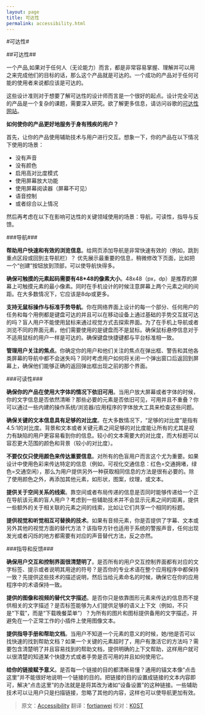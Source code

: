 ```yaml
---
layout: page
title: 可达性
permalink: accessibility.html
---
```


#可达性#

##可达性##

一个产品,如果对于任何人（无论能力）而言，都是非常容易掌握、理解并可以用之来完成他们的目标的话，那么这个产品就是可达的。一个成功的产品对于任何可能的使用者来说都应该是可达的。  

这些设计准则对于想要了解可达性的设计师而言是一个很好的起点。设计完全可达的产品是一个复杂的课题，需要深入研究。欲了解更多信息，请访问谷歌的[可达性网站](<http://www.google.com/accessibility/building/>)。 

**如何使你的产品更好地服务于身有残疾的用户？** 

首先，让你的产品使用辅助技术与用户进行交互。想象一下，你的产品在以下情况下使用的场景：

- 没有声音
- 没有颜色
- 启用高对比度模式
- 使用屏幕放大功能
- 使用屏幕阅读器（屏幕不可见）
- 语音控制
- 或者综合以上情况

然后再考虑在以下在影响可达性的关键领域使用的场景：导航，可读性，指导与反馈。

###导航###

**帮助用户快速和有效的浏览信息**。给网页添加导航是非常快速有效的（例如，跳到重点区段或回到主导航栏）？
优先展示最重要的信息，稍微修改下页面，比如把一个“创建”按钮放到顶部，可以使导航快得多。

**确保可触摸的元素起码需要有48*48的像素大小**。48x48（px，dp）是推荐的屏幕上可触摸元素的最小像素。同时在手机设计的时候注意屏幕上两个元素之间的间距。在大多数情况下，它应该是8dp或更多。

**支持无鼠标操作与标准手势导航**。你在网络界面上设计的每一个部分、任何用户的任务和每个用例都是键盘可达的并且可以在移动设备上通过基础的手势交互就可达的吗？盲人用户不能使用鼠标来通过视觉方式去探索界面。为了在手机上导航或者浏览不同的界面元素，他们需要使用的是键盘而不是鼠标。确保鼠标悬停信息对于不适用鼠标的用户一样是可达的。确保键盘快捷键都与平台标准相一致。

**管理用户关注的焦点**。你确定你的用户和他们关注的焦点在弹出框、警告和其他各类屏幕的导航中都不会迷失吗？同时考虑用户如何将关闭一个弹出窗口后返回到屏幕上，确保他们能够正确的返回弹出框出现之前的那个界面。


###可读性###

**确保你的产品在使用大字体的情况下依旧可用**。当用户放大屏幕或者字体的时候，你的文字信息是否依然清晰？那些必要的元素是否依旧可见，可用并且不重叠？你可以通过一些内建的操作系统/浏览器/应用程序的字体放大工具来检查这些问题。

**确保关键的文本信息具有足够的对比度**。在大多数情况下，“足够的对比度”是指有4.5:1的对比度。背景和文本或者关键元素之间足够的对比度能让所有的尤其是视力有缺陷的用户更容易看到你的信息。较小的文本需要大的对比度，而大标题可以容忍更大范围的颜色和背景（较小的对比度）。

**不要仅仅只使用颜色来传达重要信息**。对所有的色盲用户而言这个尤为重要。如果设计中使用色彩来传达特定的信息（例如，可视化交通信息：红色=交通拥堵，绿色=交通空闲），那么为用户提供另外一种获取相同信息的方法是很有必要的。除了使用颜色之外，再添加其他元素，如形状，图案，纹理，或文本。


**提供关于空间关系的线索**。靠空间或者布局传递的信息是否同时能够传递给一个正在导航该元素的盲人用户？考虑到一些辅助技术并不会显示元素之间的距离，提供一些额外的关于相关联的元素之间的线索，比如让它们共享一个相同的标题。

**提供视觉和听觉相互可替换的技术**。如果有音频元素，你是否提供了字幕、文本或另外其他的视觉方面的替代方法？该指导方针也适用于系统的警报声音，任何出现发光或者闪烁的地方都需要有对应的声音替代方法，反之亦然。


###指导和反馈###

**确保用户交互和控制界面很清楚明了**。是否所有的用户交互控制界面都有对应的文字标签、提示或者说明其用途的符号？是否你的专业术语在整个应用程序中都保持一致？先提供这些技术的描述说明，然后当给元素命名的时候，确保它在你的应用程序中的术语保持一致。

**提供的图像和视频的替代文字描述**。是否你只是依靠图形元素来传达的信息而不提供相关的文字描述？是否标签能够为人们提供足够的语义上下文（例如，不只是“下载”，而是“下载晚餐菜单”）？为所有的图片和图标提供备用的文字描述，并避免在一个正常工作的小插件上使用图像文本。

**提供指导手册和帮助文档**。当用户不知道一个元素的意义的时候，她/他是否可以找快速的找到帮助文档？如果一个关键的元素超时了，用户有激活它的方法吗？需要包含清楚明了并且容易找到的帮助文档，提供明确的上下文帮助，这样用户就可以很清楚的知道某个快捷方式或者手势是否可用的并且如何使用它。

**给你的链接赋予意义**。是否每一个链接的目的都清晰易懂？通用的锚文本像“点击这里”并不能很好地说明一个链接的目的。把链接的目的设置成链接的文本内容即可，解决“点击这里”的办法就是是将其改为诸如“设备设置”的这种链接。一些辅助技术可以让用户只是扫描链接，忽略了其他的内容，这样也可以使导航更加有效。

> 原文：[Accessibility](http://www.google.com/design/spec/usability/accessibility.html) 翻译：[fortianwei](https://github.com/fortianwei) 校对：[K0ST](https://github.com/K0ST)

